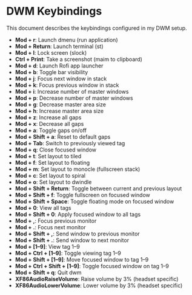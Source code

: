 # DWM Keybindings

This document describes the keybindings configured in my DWM setup.

- **Mod + r**: Launch dmenu (run application)
- **Mod + Return**: Launch terminal (st)
- **Mod + l**: Lock screen (slock)
- **Ctrl + Print**: Take a screenshot (maim to clipboard)
- **Mod + d**: Launch Rofi app launcher
- **Mod + b**: Toggle bar visibility
- **Mod + j**: Focus next window in stack
- **Mod + k**: Focus previous window in stack
- **Mod + i**: Increase number of master windows
- **Mod + p**: Decrease number of master windows
- **Mod + g**: Decrease master area size
- **Mod + h**: Increase master area size
- **Mod + z**: Increase all gaps
- **Mod + x**: Decrease all gaps
- **Mod + a**: Toggle gaps on/off
- **Mod + Shift + a**: Reset to default gaps
- **Mod + Tab**: Switch to previously viewed tag
- **Mod + q**: Close focused window
- **Mod + t**: Set layout to tiled
- **Mod + f**: Set layout to floating
- **Mod + m**: Set layout to monocle (fullscreen stack)
- **Mod + c**: Set layout to spiral
- **Mod + o**: Set layout to dwindle
- **Mod + Shift + Return**: Toggle between current and previous layout
- **Mod + Shift + f**: Toggle fullscreen on focused window
- **Mod + Shift + Space**: Toggle floating mode on focused window
- **Mod + 0**: View all tags
- **Mod + Shift + 0**: Apply focused window to all tags
- **Mod + ,**: Focus previous monitor
- **Mod + .**: Focus next monitor
- **Mod + Shift + ,**: Send window to previous monitor
- **Mod + Shift + .**: Send window to next monitor
- **Mod + [1–9]**: View tag 1–9
- **Mod + Ctrl + [1–9]**: Toggle viewing tag 1–9
- **Mod + Shift + [1–9]**: Move focused window to tag 1–9
- **Mod + Ctrl + Shift + [1–9]**: Toggle focused window on tag 1–9
- **Mod + Shift + q**: Quit dwm
- **XF86AudioRaiseVolume**: Raise volume by 3% (headset specific)
- **XF86AudioLowerVolume**: Lower volume by 3% (headset specific)
